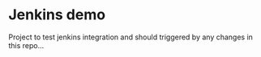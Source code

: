 # Jenkins demo

Project to test jenkins integration and should triggered by any changes in this repo...
